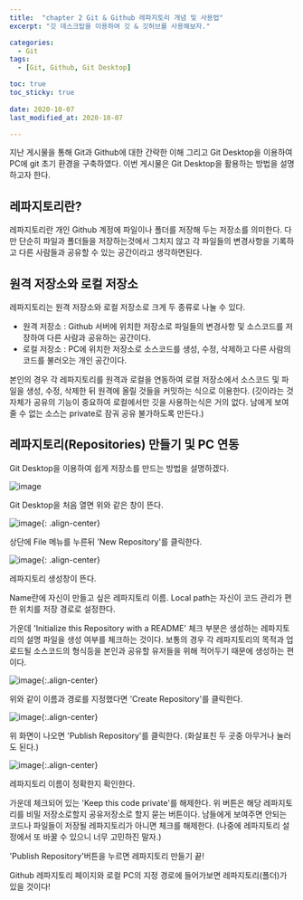 ```yaml
---
title:  "chapter 2 Git & Github 레파지토리 개념 및 사용법" 
excerpt: "깃 데스크탑을 이용하여 깃 & 깃허브를 사용해보자."

categories:
  - Git
tags:
  - [Git, Github, Git Desktop]

toc: true
toc_sticky: true
 
date: 2020-10-07
last_modified_at: 2020-10-07

---
```


지난 게시물을 통해 Git과 Github에 대한 간략한 이해 그리고 Git Desktop을 이용하여 PC에 git 초기 환경을 구축하였다. 이번 게시물은 Git Desktop을 활용하는 방법을 설명하고자 한다. 


## 레파지토리란?

레파지토리란 개인 Github 계정에 파일이나 폴더를 저장해 두는 저장소를 의미한다. 다만 단순히 파일과 폴더들을 저장하는것에서 그치지 않고 각 파일들의 변경사항을 기록하고 다른 사람들과 공유할 수 있는 공간이라고 생각하면된다. 

## 원격 저장소와 로컬 저장소

레파지토리는 원격 저장소와 로컬 저장소로 크게 두 종류로 나눌 수 있다. 

- 원격 저장소 : Github 서버에 위치한 저장소로 파일들의 변경사항 및 소스코드를 저장하여 다른 사람과 공유하는 공간이다. 
- 로컬 저장소 : PC에 위치한 저장소로 소스코드를 생성, 수정, 삭제하고 다른 사람의 코드를 불러오는 개인 공간이다. 

본인의 경우 각 레파지토리를 원격과 로컬을 연동하여 로컬 저장소에서 소스코드 및 파일을 생성, 수정, 삭제한 뒤 원격에 올릴 것들을 커밋하는 식으로 이용한다. (깃이라는 것 자체가 공유의 기능이 중요하여 로컬에서만 깃을 사용하는식은 거의 없다. 남에게 보여줄 수 없는 소스는 private로 잠궈 공유 불가하도록 만든다.)

## 레파지토리(Repositories) 만들기 및 PC 연동

Git Desktop을 이용하여 쉽게 저장소를 만드는 방법을 설명하겠다. 

![image](https://user-images.githubusercontent.com/67791317/136351725-e4bff55a-1c5c-4c3f-af0e-e55ee6e6b23f.png)

Git Desktop을 처음 열면 위와 같은 창이 뜬다. 

![image](https://user-images.githubusercontent.com/67791317/136352007-3086555a-5405-4b2f-a850-8ff8e67f34cf.png){: .align-center}

상단에 File 메뉴를 누른뒤 'New Repository'를 클릭한다. 

![image](https://user-images.githubusercontent.com/67791317/136352483-b1889965-955a-460a-9412-3d1b35b70f93.png){: .align-center}

레파지토리 생성창이 뜬다. 

Name란에 자신이 만들고 싶은 레파지토리 이름.
Local path는 자신이 코드 관리가 편한 위치를 저장 경로로 설정한다.  

가운데 'Initialize this Repository with a README' 체크 부분은 생성하는 레파지토리의 설명 파일을 생성 여부를 체크하는 것이다. 보통의 경우 각 레파지토리의 목적과 업로드될 소스코드의 형식등을 본인과 공유할 유저들을 위해 적어두기 때문에 생성하는 편이다. 

![image](https://user-images.githubusercontent.com/67791317/136554717-af184e0f-74fe-44e5-b3f3-28ff5332c0dc.png){:.align-center}

위와 같이 이름과 경로를 지정했다면 'Create Repository'를 클릭한다. 

![image](https://user-images.githubusercontent.com/67791317/136555377-38a61a54-4065-4f40-8e2d-cbddbfa2b1cf.png){:.align-center}


위 화면이 나오면 'Publish Repository'를 클릭한다. (화살표친 두 곳중 아무거나 눌러도 된다.)

![image](https://user-images.githubusercontent.com/67791317/136555598-d05e0cea-321d-40b3-99af-f6e11e116a2c.png){:.align-center}

레파지토리 이름이 정확한지 확인한다. 

가운데 체크되어 있는 'Keep this code private'를 해제한다. 위 버튼은 해당 레파지토리를 비밀 저장소로할지 공유저장소로 할지 묻는 버튼이다. 남들에게 보여주면 안되는 코드나 파일들이 저장될 레파지토리가 아니면 체크를 해제한다. (나중에 레파지토리 설정에서 또 바꿀 수 있으니 너무 고민하진 말자.)

'Publish Repository'버튼을 누르면 레파지토리 만들기 끝!

Github 레파지토리 페이지와 로컬 PC의 지정 경로에 들어가보면 레파지토리(폴더)가 있을 것이다!
